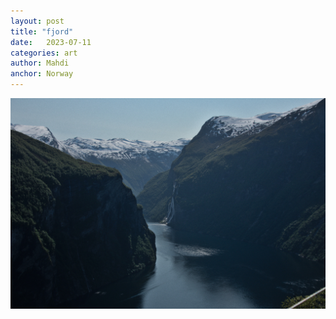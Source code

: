 ```yaml
---
layout: post
title: "fjord"
date:   2023-07-11
categories: art
author: Mahdi
anchor: Norway
---
```


![fjord](/img/arts/norway-2023/fjord.jpg)

